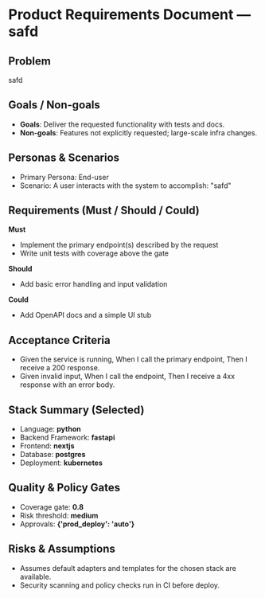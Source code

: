 # Product Requirements Document — safd

## Problem
safd

## Goals / Non-goals
- **Goals**: Deliver the requested functionality with tests and docs.
- **Non-goals**: Features not explicitly requested; large-scale infra changes.

## Personas & Scenarios
- Primary Persona: End-user
- Scenario: A user interacts with the system to accomplish: "safd"

## Requirements (Must / Should / Could)
**Must**
- Implement the primary endpoint(s) described by the request
- Write unit tests with coverage above the gate

**Should**
- Add basic error handling and input validation

**Could**
- Add OpenAPI docs and a simple UI stub

## Acceptance Criteria
- Given the service is running, When I call the primary endpoint, Then I receive a 200 response.
- Given invalid input, When I call the endpoint, Then I receive a 4xx response with an error body.

## Stack Summary (Selected)
- Language: **python**
- Backend Framework: **fastapi**
- Frontend: **nextjs**
- Database: **postgres**
- Deployment: **kubernetes**

## Quality & Policy Gates
- Coverage gate: **0.8**
- Risk threshold: **medium**
- Approvals: **{'prod_deploy': 'auto'}**

## Risks & Assumptions
- Assumes default adapters and templates for the chosen stack are available.
- Security scanning and policy checks run in CI before deploy.

